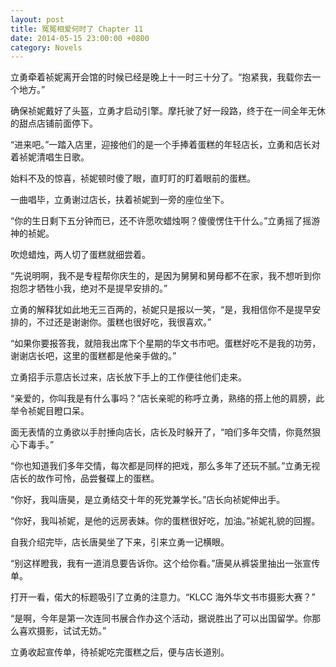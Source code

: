 ```yaml
---
layout: post
title: 冤冤相爱何时了 Chapter 11
date: 2014-05-15 23:00:00 +0800
category: Novels
---
```

立勇牵着祯妮离开会馆的时候已经是晚上十一时三十分了。“抱紧我，我载你去一个地方。”

确保祯妮戴好了头盔，立勇才启动引擎。摩托驶了好一段路，终于在一间全年无休的甜点店铺前面停下。

“进来吧。”一踏入店里，迎接他们的是一个手捧着蛋糕的年轻店长，立勇和店长对着祯妮清唱生日歌。

始料不及的惊喜，祯妮顿时傻了眼，直盯盯的盯着眼前的蛋糕。

一曲唱毕，立勇谢过店长，扶着祯妮到一旁的座位坐下。

“你的生日剩下五分钟而已，还不许愿吹蜡烛啊？傻傻愣住干什么。”立勇摇了摇游神的祯妮。

吹熄蜡烛，两人切了蛋糕就细尝着。

“先说明啊，我不是专程帮你庆生的，是因为舅舅和舅母都不在家，我不想听到你抱怨才牺牲小我，绝对不是提早安排的。”

立勇的解释犹如此地无三百两的，祯妮只是报以一笑，“是，我相信你不是提早安排的，不过还是谢谢你。蛋糕也很好吃，我很喜欢。”

“如果你要报答我，就陪我出席下个星期的华文书市吧。蛋糕好吃不是我的功劳，谢谢店长吧，这里的蛋糕都是他亲手做的。”

立勇招手示意店长过来，店长放下手上的工作便往他们走来。

“亲爱的，你叫我是有什么事吗？”店长亲昵的称呼立勇，熟络的搭上他的肩膀，此举令祯妮目瞪口呆。

面无表情的立勇欲以手肘捶向店长，店长及时躲开了，“咱们多年交情，你竟然狠心下毒手。”

“你也知道我们多年交情，每次都是同样的把戏，那么多年了还玩不腻。”立勇无视店长的故作可怜，品尝餐碟上的蛋糕。

“你好，我叫唐昊，是立勇结交十年的死党兼学长。”店长向祯妮伸出手。

“你好，我叫祯妮，是他的远房表妹。你的蛋糕很好吃，加油。”祯妮礼貌的回握。

自我介绍完毕，店长唐昊坐了下来，引来立勇一记横眼。

“别这样瞪我，我有一道消息要告诉你。这个给你看。”唐昊从裤袋里抽出一张宣传单。

打开一看，偌大的标题吸引了立勇的注意力。“KLCC 海外华文书市摄影大赛？”

“是啊，今年是第一次连同书展合作办这个活动，据说胜出了可以出国留学。你那么喜欢摄影，试试无妨。”

立勇收起宣传单，待祯妮吃完蛋糕之后，便与店长道别。